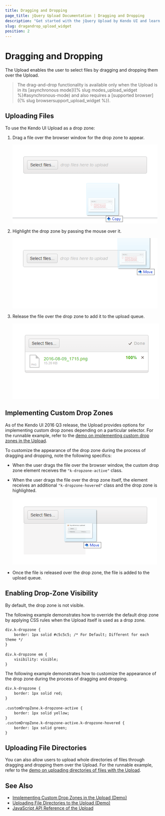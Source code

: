 ```yaml
---
title: Dragging and Dropping
page_title: jQuery Upload Documentation | Dragging and Dropping
description: "Get started with the jQuery Upload by Kendo UI and learn how to implement the uploading of files by dragging and dropping them."
slug: dragandrop_upload_widget
position: 2
---
```


# Dragging and Dropping

The Upload enables the user to select files by dragging and dropping them over the Upload.

> The drag-and-drop functionality is available only when the Upload is in its [asynchronous mode]({% slug modes_upload_widget %}#asynchronous-mode) and also requires a [supported browser]({% slug browsersupport_upload_widget %}).

## Uploading Files

To use the Kendo UI Upload as a drop zone:

1. Drag a file over the browser window for the drop zone to appear.

    ![Drag files to make the drop zone appear](upload-dd1.png)

2. Highlight the drop zone by passing the mouse over it.

    ![Pass the mouse to highlight the drop zone](upload-dd2.png)

3. Release the file over the drop zone to add it to the upload queue.

    ![Release the file to the upload queue](upload-dd3.png)

## Implementing Custom Drop Zones

As of the Kendo UI 2016 Q3 release, the Upload provides options for implementing custom drop zones depending on a particular selector. For the runnable example, refer to the [demo on implementing custom drop zones in the Upload](https://demos.telerik.com/kendo-ui/upload/customdropzone).

To customize the appearance of the drop zone during the process of dragging and dropping, note the following specifics:

* When the user drags the file over the browser window, the custom drop zone element receives the `"k-dropzone-active"` class.
* When the user drags the file over the drop zone itself, the element receives an additional `"k-dropzone-hovered"` class and the drop zone is highlighted.

    ![The file is dragged over the drop zone itself](upload-dd4.png)

* Once the file is released over the drop zone, the file is added to the upload queue.

## Enabling Drop-Zone Visibility

By default, the drop zone is not visible.

The following example demonstrates how to override the default drop zone by applying CSS rules when the Upload itself is used as a drop zone.

    div.k-dropzone {
        border: 1px solid #c5c5c5; /* For Default; Different for each theme */
    }

    div.k-dropzone em {
        visibility: visible;
    }

<!--*-->
The following example demonstrates how to customize the appearance of the drop zone during the process of dragging and dropping.

    div.k-dropzone {
        border: 1px solid red;
    }

    .customDropZone.k-dropzone-active {
        border: 1px solid yellow;
    }
    .customDropZone.k-dropzone-active.k-dropzone-hovered {
        border: 1px solid green;
    }

## Uploading File Directories

You can also allow users to upload whole directories of files through dragging and dropping them over the Upload. For the runnable example, refer to the [demo on uploading directories of files with the Upload](https://demos.telerik.com/kendo-ui/upload/directoryupload).

## See Also

* [Implementing Custom Drop Zones in the Upload (Demo)](https://demos.telerik.com/kendo-ui/upload/customdropzone)
* [Uploading File Directories to the Upload (Demo)](https://demos.telerik.com/kendo-ui/upload/directoryupload)
* [JavaScript API Reference of the Upload](/api/javascript/ui/upload)
